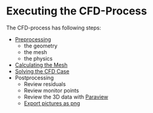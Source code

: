 Executing the CFD-Process
======================================================================

The CFD-process has following steps:  

* [Preprocessing](preprocessing/README.md)
    * the geometry
    * the mesh
    * the physics
* [Calculating the Mesh](calculate-mesh.md)  
* [Solving the CFD Case](solve-cfd-case.md)  
* Postprocessing
    * Review residuals 
    * Review monitor points
    * Review the 3D data with [Paraview](postprocessing/paraview.open-3d-data.md)  
    * [Export pictures as png](../installation/paraview.python.md)  

